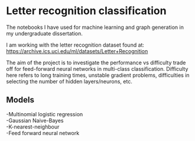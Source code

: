 # Letter recognition classification
The notebooks I have used for machine learning and graph generation in my undergraduate dissertation.

I am working with the letter recognition dataset found at: https://archive.ics.uci.edu/ml/datasets/Letter+Recognition

The aim of the project is to investigate the performance vs difficulty trade off for feed-forward neural networks in multi-class classification. Difficulty here refers to long training times, unstable gradient problems, difficulties in selecting the number of hidden layers/neurons, etc.

## Models

-Multinomial logistic regression <br/>
-Gaussian Naive-Bayes <br/>
-K-nearest-neighbour <br/>
-Feed forward neural network
